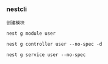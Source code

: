 ### nestcli
```
创建模块

nest g module user 

nest g controller user --no-spec -d 

nest g service user --no-spec
```